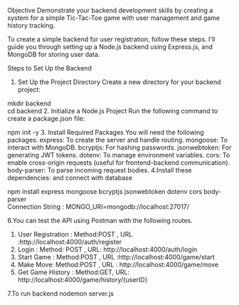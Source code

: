 Objective
Demonstrate your backend development skills by creating a system for a simple Tic-Tac-Toe game with user management and game history tracking.

To create a simple backend for user registration, follow these steps. I'll guide you through setting up a Node.js backend using Express.js, and MongoDB for storing user data.

Steps to Set Up the Backend
1. Set Up the Project Directory
Create a new directory for your backend project:

mkdir backend  
cd backend
2. Initialize a Node.js Project
Run the following command to create a package.json file:

npm init -y
3. Install Required Packages You will need the following packages: express: To create the server and handle routing. mongoose: To interact with MongoDB. bcryptjs: For hashing passwords. jsonwebtoken: For generating JWT tokens. dotenv: To manage environment variables. cors: To enable cross-origin requests (useful for frontend-backend communication). body-parser: To parse incoming request bodies.
4.Install these dependencies: and connect with database

npm install express mongoose bcryptjs jsonwebtoken dotenv cors body-parser  
Connection String : MONGO_URI=mongodb://localhost:27017/

6.You can test the API using Postman with the following routes.
1. User Registration : Method:POST , URL :http://localhost:4000/auth/register
2. Login : Method: POST , URL: http://localhost:4000/auth/login
3. Start Game : Method:POST , URL :http://localhost:4000/game/start
4. Make Move: Method:POST , URL : http://localhost:4000/game/move
5. Get Game History : Method:GET, URL: http://localhost:4000/game/history/{userID}

7.To run backend
nodemon server.js
